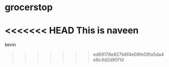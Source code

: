 # grocerstop
<<<<<<< HEAD
This is naveen
=======
kevin
>>>>>>> ed69178e827b6f4e08fe09fa5da4e9c4d2d90f1d
